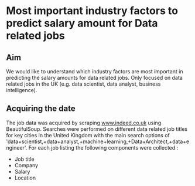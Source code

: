 # Most important industry factors to predict salary amount for Data related jobs
## Aim
We would like to understand which industry factors are most important in predicting the salary amounts for data related jobs. Only focused on data related jobs in the UK (e.g. data scientist, data analyst, business intelligence).

## Acquiring the date

The job data was acquired by scraping www.indeed.co.uk using BeautifulSoup. Searches were performed on different data related job titles for key cities in the United Kingdom with the main search options of 'data+scientist,+data+analyst,+machine+learning,+Data+Architect,+data+engineer'.
For each job listing the following components were collected :
- Job title
- Company
- Salary
- Location
